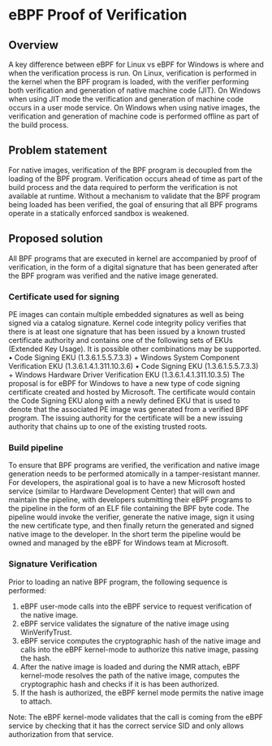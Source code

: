 # eBPF Proof of Verification

## Overview
A key difference between eBPF for Linux vs eBPF for Windows is where and when the verification process is run. On
Linux, verification is performed in the kernel when the BPF program is loaded, with the verifier performing both
verification and generation of native machine code (JIT). On Windows when using JIT mode the verification and
generation of machine code occurs in a user mode service. On Windows when using native images, the verification and
generation of machine code is performed offline as part of the build process.

## Problem statement
For native images, verification of the BPF program is decoupled from the loading of the BPF program. Verification occurs
ahead of time as part of the build process and the data required to perform the verification is not available at
runtime. Without a mechanism to validate that the BPF program being loaded has been verified, the goal of ensuring that
all BPF programs operate in a statically enforced sandbox is weakened.

## Proposed solution
All BPF programs that are executed in kernel are accompanied by proof of verification, in the form of a digital
signature that has been generated after the BPF program was verified and the native image generated.

### Certificate used for signing
PE images can contain multiple embedded signatures as well as being signed via a catalog signature. Kernel code
integrity policy verifies that there is at least one signature that has been issued by a known trusted certificate
authority and contains one of the following sets of EKUs (Extended Key Usage). It is possible other combinations may be
supported.
•	Code Signing EKU (1.3.6.1.5.5.7.3.3) + Windows System Component Verification EKU (1.3.6.1.4.1.311.10.3.6)
•	Code Signing EKU (1.3.6.1.5.5.7.3.3) + Windows Hardware Driver Verification EKU (1.3.6.1.4.1.311.10.3.5)
The proposal is for eBPF for Windows to have a new type of code signing certificate created and hosted by Microsoft.
The certificate would contain the Code Signing EKU along with a newly defined EKU that is used to denote that the
associated PE image was generated from a verified BPF program. The issuing authority for the certificate will be a new
issuing authority that chains up to one of the existing trusted roots.

### Build pipeline
To ensure that BPF programs are verified, the verification and native image generation needs to be performed atomically
in a tamper-resistant manner. For developers, the aspirational goal is to have a new Microsoft hosted service (similar
to Hardware Development Center) that will own and maintain the pipeline, with developers submitting their eBPF programs
to the pipeline in the form of an ELF file containing the BPF byte code.
The pipeline would invoke the verifier, generate the native image, sign it using the new certificate type, and then
finally return the generated and signed native image to the developer. In the short term the pipeline would be owned
and managed by the eBPF for Windows team at Microsoft.

### Signature Verification
Prior to loading an native BPF program, the following sequence is performed:
1) eBPF user-mode calls into the eBPF service to request verification of the native image.
2) eBPF service validates the signature of the native image using WinVerifyTrust.
3) eBPF service computes the cryptographic hash of the native image and calls into the eBPF kernel-mode to authorize
this native image, passing the hash.
4) After the native image is loaded and during the NMR attach, eBPF kernel-mode resolves the path of the native image,
computes the cryptographic hash and checks if it is has been authorized.
5) If the hash is authorized, the eBPF kernel mode permits the native image to attach.

Note:
The eBPF kernel-mode validates that the call is coming from the eBPF service by checking that it has the correct
service SID and only allows authorization from that service.
